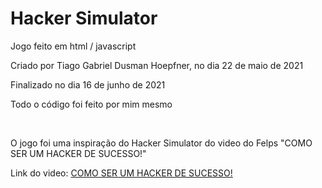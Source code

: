 <h1>Hacker Simulator</h1>
<p>Jogo feito em html / javascript</p>
<p>Criado por Tiago Gabriel Dusman Hoepfner, no dia 22 de maio de 2021</p>
<p>Finalizado no dia 16 de junho de 2021</p>
<p>Todo o código foi feito por mim mesmo</p>
<br>
<p>O jogo foi uma inspiração do Hacker Simulator do video do Felps "COMO SER UM HACKER DE SUCESSO!"</p>
<p>Link do video: <a href="https://www.youtube.com/watch?v=TOoECR7O5l0&t=535s">COMO SER UM HACKER DE SUCESSO!</a></p>
